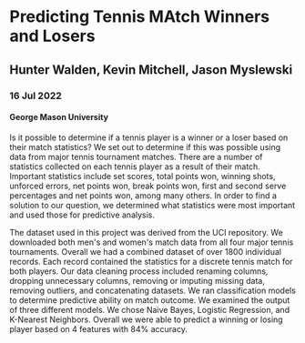 # Predicting Tennis MAtch Winners and Losers
## Hunter Walden, Kevin Mitchell, Jason Myslewski
### 16 Jul 2022
#### George Mason University

Is it possible to determine if a tennis player is a winner or a loser based on their match statistics? We set out to determine if this was possible using data from major tennis tournament matches. There are a number of statistics collected on each tennis player as a result of their match. Important statistics include set scores, total points won, winning shots, unforced errors, net points won, break points won, first and second serve percentages and net points won, among many others. In order to find a solution to our question, we determined what statistics were most important and used those for predictive analysis.

The dataset used in this project was derived from the UCI repository. We downloaded both men's and women's match data from all four major tennis tournaments. Overall we had a combined dataset of over 1800 individual records. Each record contained the statistics for a discrete tennis match for both players. Our data cleaning process included renaming columns, dropping unnecessary columns, removing or imputing missing data, removing outliers, and concatenating datasets. We ran classification models to determine predictive ability on match outcome. We examined the output of three different models. We chose Naive Bayes, Logistic Regression, and K-Nearest Neighbors. Overall we were able to predict a winning or losing player based on 4 features with 84% accuracy.
